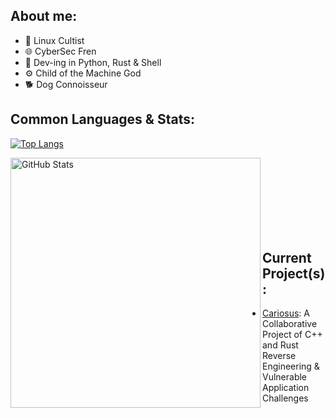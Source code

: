 ## About me:

- 🐧 Linux Cultist 
- 🌐 CyberSec Fren 
- 🧰 Dev-ing in Python, Rust & Shell 
- ⚙️ Child of the Machine God 
- 🐕 Dog Connoisseur

## Common Languages & Stats:

[![Top Langs](https://github-readme-stats.vercel.app/api/top-langs/?username=vaarg&theme=jolly&hide_border=true)](https://github.com/anuraghazra/github-readme-stats)

<img align="left" alt="GitHub Stats" width="400px" src="https://github-readme-stats.vercel.app/api?username=vaarg&theme=jolly&show_icons=true&hide_border=true" />

<br><br>
<br><br>
<br><br>
<br>

## Current Project(s):
- [Cariosus](https://github.com/vaarg/Cariosus): A Collaborative Project of C++ and Rust Reverse Engineering & Vulnerable Application Challenges
